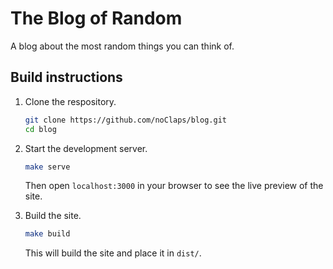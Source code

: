 # The Blog of Random

A blog about the most random things you can think of.

## Build instructions

1.  Clone the respository.

    ```sh
    git clone https://github.com/noClaps/blog.git
    cd blog
    ```

2.  Start the development server.

    ```sh
    make serve
    ```

    Then open `localhost:3000` in your browser to see the live preview of the site.

3.  Build the site.

    ```sh
    make build
    ```

    This will build the site and place it in `dist/`.
